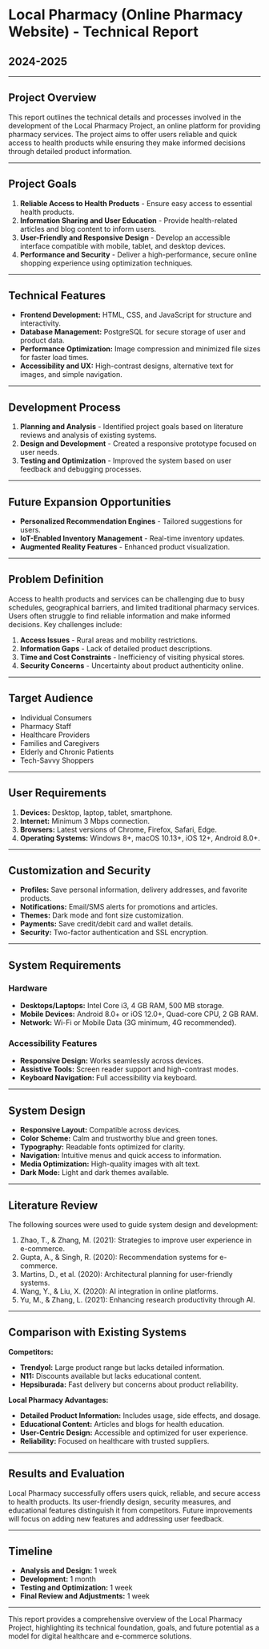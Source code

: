 # Local Pharmacy (Online Pharmacy Website) - Technical Report

## 2024-2025

---

## Project Overview
This report outlines the technical details and processes involved in the development of the Local Pharmacy Project, an online platform for providing pharmacy services. The project aims to offer users reliable and quick access to health products while ensuring they make informed decisions through detailed product information.

---

## Project Goals
1. **Reliable Access to Health Products** - Ensure easy access to essential health products.
2. **Information Sharing and User Education** - Provide health-related articles and blog content to inform users.
3. **User-Friendly and Responsive Design** - Develop an accessible interface compatible with mobile, tablet, and desktop devices.
4. **Performance and Security** - Deliver a high-performance, secure online shopping experience using optimization techniques.

---

## Technical Features
- **Frontend Development:** HTML, CSS, and JavaScript for structure and interactivity.
- **Database Management:** PostgreSQL for secure storage of user and product data.
- **Performance Optimization:** Image compression and minimized file sizes for faster load times.
- **Accessibility and UX:** High-contrast designs, alternative text for images, and simple navigation.

---

## Development Process
1. **Planning and Analysis** - Identified project goals based on literature reviews and analysis of existing systems.
2. **Design and Development** - Created a responsive prototype focused on user needs.
3. **Testing and Optimization** - Improved the system based on user feedback and debugging processes.

---

## Future Expansion Opportunities
- **Personalized Recommendation Engines** - Tailored suggestions for users.
- **IoT-Enabled Inventory Management** - Real-time inventory updates.
- **Augmented Reality Features** - Enhanced product visualization.

---

## Problem Definition
Access to health products and services can be challenging due to busy schedules, geographical barriers, and limited traditional pharmacy services. Users often struggle to find reliable information and make informed decisions. Key challenges include:
1. **Access Issues** - Rural areas and mobility restrictions.
2. **Information Gaps** - Lack of detailed product descriptions.
3. **Time and Cost Constraints** - Inefficiency of visiting physical stores.
4. **Security Concerns** - Uncertainty about product authenticity online.

---

## Target Audience
- Individual Consumers
- Pharmacy Staff
- Healthcare Providers
- Families and Caregivers
- Elderly and Chronic Patients
- Tech-Savvy Shoppers

---

## User Requirements
1. **Devices:** Desktop, laptop, tablet, smartphone.
2. **Internet:** Minimum 3 Mbps connection.
3. **Browsers:** Latest versions of Chrome, Firefox, Safari, Edge.
4. **Operating Systems:** Windows 8+, macOS 10.13+, iOS 12+, Android 8.0+.

---

## Customization and Security
- **Profiles:** Save personal information, delivery addresses, and favorite products.
- **Notifications:** Email/SMS alerts for promotions and articles.
- **Themes:** Dark mode and font size customization.
- **Payments:** Save credit/debit card and wallet details.
- **Security:** Two-factor authentication and SSL encryption.

---

## System Requirements
### Hardware
- **Desktops/Laptops:** Intel Core i3, 4 GB RAM, 500 MB storage.
- **Mobile Devices:** Android 8.0+ or iOS 12.0+, Quad-core CPU, 2 GB RAM.
- **Network:** Wi-Fi or Mobile Data (3G minimum, 4G recommended).

### Accessibility Features
- **Responsive Design:** Works seamlessly across devices.
- **Assistive Tools:** Screen reader support and high-contrast modes.
- **Keyboard Navigation:** Full accessibility via keyboard.

---

## System Design
- **Responsive Layout:** Compatible across devices.
- **Color Scheme:** Calm and trustworthy blue and green tones.
- **Typography:** Readable fonts optimized for clarity.
- **Navigation:** Intuitive menus and quick access to information.
- **Media Optimization:** High-quality images with alt text.
- **Dark Mode:** Light and dark themes available.

---

## Literature Review
The following sources were used to guide system design and development:
1. Zhao, T., & Zhang, M. (2021): Strategies to improve user experience in e-commerce.
2. Gupta, A., & Singh, R. (2020): Recommendation systems for e-commerce.
3. Martins, D., et al. (2020): Architectural planning for user-friendly systems.
4. Wang, Y., & Liu, X. (2020): AI integration in online platforms.
5. Yu, M., & Zhang, L. (2021): Enhancing research productivity through AI.

---

## Comparison with Existing Systems
**Competitors:**
- **Trendyol:** Large product range but lacks detailed information.
- **N11:** Discounts available but lacks educational content.
- **Hepsiburada:** Fast delivery but concerns about product reliability.

**Local Pharmacy Advantages:**
- **Detailed Product Information:** Includes usage, side effects, and dosage.
- **Educational Content:** Articles and blogs for health education.
- **User-Centric Design:** Accessible and optimized for user experience.
- **Reliability:** Focused on healthcare with trusted suppliers.

---

## Results and Evaluation
Local Pharmacy successfully offers users quick, reliable, and secure access to health products. Its user-friendly design, security measures, and educational features distinguish it from competitors. Future improvements will focus on adding new features and addressing user feedback.

---

## Timeline
- **Analysis and Design:** 1 week
- **Development:** 1 month
- **Testing and Optimization:** 1 week
- **Final Review and Adjustments:** 1 week

---

This report provides a comprehensive overview of the Local Pharmacy Project, highlighting its technical foundation, goals, and future potential as a model for digital healthcare and e-commerce solutions.

